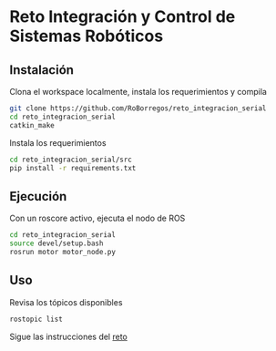 # Reto Integración y Control de Sistemas Robóticos
## Instalación
Clona el workspace localmente, instala los requerimientos y compila
```bash
git clone https://github.com/RoBorregos/reto_integracion_serial
cd reto_integracion_serial
catkin_make
```
Instala los requerimientos
```bash
cd reto_integracion_serial/src
pip install -r requirements.txt
```

## Ejecución
Con un roscore activo, ejecuta el nodo de ROS
```bash
cd reto_integracion_serial
source devel/setup.bash
rosrun motor motor_node.py
```
## Uso
Revisa los tópicos disponibles
```bash
rostopic list
```
Sigue las instrucciones del [reto](https://drive.google.com/file/d/1In8nf-ihflCYbr-yOIKbBM4cxvXmJ7gi/view?usp=sharing)